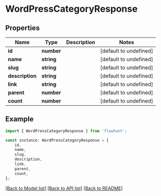 # WordPressCategoryResponse


## Properties

Name | Type | Description | Notes
------------ | ------------- | ------------- | -------------
**id** | **number** |  | [default to undefined]
**name** | **string** |  | [default to undefined]
**slug** | **string** |  | [default to undefined]
**description** | **string** |  | [default to undefined]
**link** | **string** |  | [default to undefined]
**parent** | **number** |  | [default to undefined]
**count** | **number** |  | [default to undefined]

## Example

```typescript
import { WordPressCategoryResponse } from 'flowhunt';

const instance: WordPressCategoryResponse = {
    id,
    name,
    slug,
    description,
    link,
    parent,
    count,
};
```

[[Back to Model list]](../README.md#documentation-for-models) [[Back to API list]](../README.md#documentation-for-api-endpoints) [[Back to README]](../README.md)

